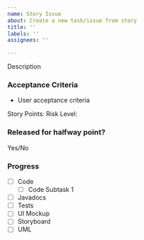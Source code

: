 ```yaml
---
name: Story Issue
about: Create a new task/issue from story
title: ''
labels: ''
assignees: ''

---
```

Description

### Acceptance Criteria
- User acceptance criteria

Story Points: 
Risk Level: 

### Released for halfway point?
Yes/No

### Progress
- [ ] Code
  - [ ] Code Subtask 1
- [ ] Javadocs
- [ ] Tests
- [ ] UI Mockup
- [ ] Storyboard
- [ ] UML
